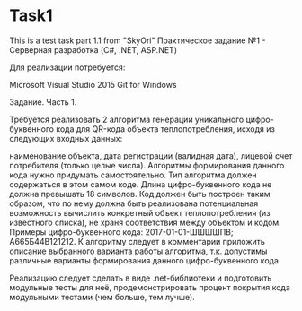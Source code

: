# Task1
This is a test task part 1.1 from "SkyOri"
Практическое задание №1 - Серверная разработка (C#, .NET, ASP.NET)

Для реализации потребуется:

Microsoft Visual Studio 2015
Git for Windows

Задание. Часть 1.

Требуется реализовать 2 алгоритма генерации уникального цифро-буквенного кода для QR-кода объекта теплопотребления, исходя из следующих входных данных:

наименование объекта,
дата регистрации (валидная дата),
лицевой счет потребителя (только целые числа).
Алгоритмы формирования данного кода нужно придумать самостоятельно. Тип алгоритма должен содержаться в этом самом коде. Длина цифро-буквенного кода не должна превышать 18 символов. Код должен быть построен таким образом, что по нему должна быть реализована потенциальная возможность вычислить конкретный объект теплопотребления (из известного списка), не храня соответствия между объектом и кодом. Примеры цифро-буквенного кода: 2017-01-01-ШШШШПВ; А665Б44В121212. К алгоритму следует в комментарии приложить описание выбранного варианта работы алгоритма, т.к. допустимы различные варианты формирования данного цифро-буквенного кода.

Реализацию следует сделать в виде .net-библиотеки и подготовить модульные тесты для неё, продемонстрировать процент покрытия кода модульными тестами (чем больше, тем лучше).

